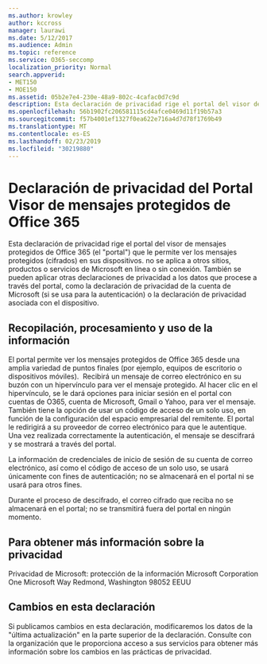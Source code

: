 ```yaml
---
ms.author: krowley
author: kccross
manager: laurawi
ms.date: 5/12/2017
ms.audience: Admin
ms.topic: reference
ms.service: O365-seccomp
localization_priority: Normal
search.appverid:
- MET150
- MOE150
ms.assetid: 05b2e7e4-230e-48a9-802c-4cafac0d7c9d
description: Esta declaración de privacidad rige el portal del visor de mensajes protegidos de Office 365 (el "portal") que le permite ver los mensajes protegidos (cifrados) en sus dispositivos. no se aplica a otros sitios, productos o servicios de Microsoft en línea o sin conexión. También se pueden aplicar otras declaraciones de privacidad a los datos que procese a través del portal, como la declaración de privacidad de la cuenta de Microsoft (si se usa para la autenticación) o la declaración de privacidad asociada con el dispositivo.
ms.openlocfilehash: 56b1902fc206581115cd4afce0469d11f19b57a3
ms.sourcegitcommit: f57b4001ef1327f0ea622e716a4d7d78f1769b49
ms.translationtype: MT
ms.contentlocale: es-ES
ms.lasthandoff: 02/23/2019
ms.locfileid: "30219880"
---
```

# <a name="office-365-protected-message-viewer-portal-privacy-statement"></a>Declaración de privacidad del Portal Visor de mensajes protegidos de Office 365

Esta declaración de privacidad rige el portal del visor de mensajes protegidos de Office 365 (el "portal") que le permite ver los mensajes protegidos (cifrados) en sus dispositivos. no se aplica a otros sitios, productos o servicios de Microsoft en línea o sin conexión. También se pueden aplicar otras declaraciones de privacidad a los datos que procese a través del portal, como la declaración de privacidad de la cuenta de Microsoft (si se usa para la autenticación) o la declaración de privacidad asociada con el dispositivo.

## <a name="collection-processing-and-use-of-your-information"></a>Recopilación, procesamiento y uso de la información

El portal permite ver los mensajes protegidos de Office 365 desde una amplia variedad de puntos finales (por ejemplo, equipos de escritorio o dispositivos móviles).  Recibirá un mensaje de correo electrónico en su buzón con un hipervínculo para ver el mensaje protegido. Al hacer clic en el hipervínculo, se le dará opciones para iniciar sesión en el portal con cuentas de O365, cuenta de Microsoft, Gmail o Yahoo, para ver el mensaje.  También tiene la opción de usar un código de acceso de un solo uso, en función de la configuración del espacio empresarial del remitente. El portal le redirigirá a su proveedor de correo electrónico para que le autentique. Una vez realizada correctamente la autenticación, el mensaje se descifrará y se mostrará a través del portal.

La información de credenciales de inicio de sesión de su cuenta de correo electrónico, así como el código de acceso de un solo uso, se usará únicamente con fines de autenticación; no se almacenará en el portal ni se usará para otros fines.

Durante el proceso de descifrado, el correo cifrado que reciba no se almacenará en el portal; no se transmitirá fuera del portal en ningún momento.

## <a name="for-more-information-about-privacy"></a>Para obtener más información sobre la privacidad

Privacidad de Microsoft: protección de la información Microsoft Corporation One Microsoft Way Redmond, Washington 98052 EEUU

##     <a name="changes-to-this-statement"></a>Cambios en esta declaración

Si publicamos cambios en esta declaración, modificaremos los datos de la "última actualización" en la parte superior de la declaración. Consulte con la organización que le proporciona acceso a sus servicios para obtener más información sobre los cambios en las prácticas de privacidad.


